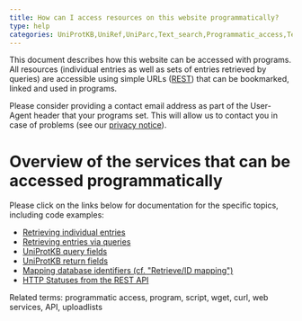 ```yaml
---
title: How can I access resources on this website programmatically?
type: help
categories: UniProtKB,UniRef,UniParc,Text_search,Programmatic_access,Technical,faq
---
```


This document describes how this website can be accessed with programs. All resources (individual entries as well as sets of entries retrieved by queries) are accessible using simple URLs ([REST](https://en.wikipedia.org/wiki/Representational_State_Transfer)) that can be bookmarked, linked and used in programs.

Please consider providing a contact email address as part of the User-Agent header that your programs set. This will allow us to contact you in case of problems (see our [privacy notice](https://www.uniprot.org/help/privacy)).

# Overview of the services that can be accessed programmatically

Please click on the links below for documentation for the specific topics, including code examples:

-   [Retrieving individual entries](https://www.uniprot.org/help/api_retrieve_entries)
-   [Retrieving entries via queries](https://www.uniprot.org/help/api_queries)
-   [UniProtKB query fields](https://www.uniprot.org/help/query-fields)
-   [UniProtKB return fields](https://www.uniprot.org/help/return_fields)
-   [Mapping database identifiers (cf. "Retrieve/ID mapping")](https://www.uniprot.org/help/id_mapping)
-   [HTTP Statuses from the REST API](https://www.uniprot.org/help/rest-api-headers)

Related terms: programmatic access, program, script, wget, curl, web services, API, uploadlists
